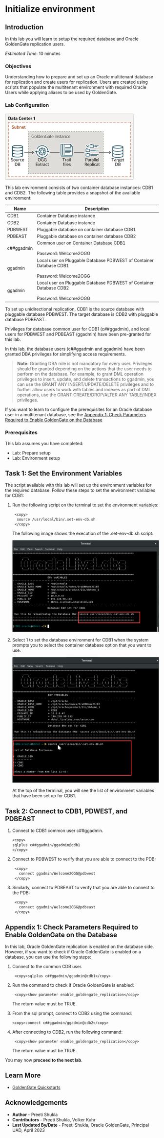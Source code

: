# Initialize environment

## Introduction
In this lab you will learn to setup the required database and Oracle GoldenGate replication users.

*Estimated Time*:  10 minutes

### Objectives
Understanding how to prepare and set up an Oracle multitenant database for replication and create users for replication. Users are created using scripts that populate the multitenant environment with required Oracle Users while applying aliases to be used by GoldenGate.

### Lab Configuration
![GoldenGate MA Architecture](./images/data_replication_hub_based.png " ")

This lab environment consists of two container database instances: CDB1 and CDB2. The following table provides a snapshot of the available environment:

|  Name   | Description |
 ---------| ------------
| CDB1      | Container Database instance |
| CDB2      | Container Database instance |
| PDBWEST   | Pluggable database on container    database CDB1 |
| PDBEAST   | Pluggable database on container database CDB2|
| c##ggadmin | Common user on Container Database CDB1 <br><br>Password: Welcome2OGG|
|ggadmin     | Local user on Pluggable Database PDBWEST of Container Database CDB1 <br><br>Password: Welcome2OGG|
|ggadmin     | Local user on Pluggable Database PDBWEST of Container Database CDB2 <br><br>Password: Welcome2OGG|

To set up unidirectional replication, CDB1 is the source database with pluggable database PDBWEST. The target database is CDB2 with pluggable database PDBEAST. 

Privileges for database common user for CDB1 (c##ggadmin), and local users for PDBWEST and PDBEAST (ggadmin) have been pre-granted for this lab. 

In this lab, the database users (c##ggadmin and ggadmin) have been granted DBA privileges for simplifying access requirements. 

> **Note:** Granting DBA role is not mandatory for every user. Privileges should be granted depending on the actions that the user needs to perform on the database. For example, to grant DML operation privileges to insert, update, and delete transactions to ggadmin, you can use the GRANT ANY INSERT/UPDATE/DELETE privileges and to further allow users to work with tables and indexes as part of DML operations, use the GRANT CREATE/DROP/ALTER ANY TABLE/INDEX privileges. 

If you want to learn to configure the prerequisites for an Oracle database user in a multitenant database, see the [Appendix 1: Check Parameters Required to Enable GoldenGate on the Database](#appendix-1-check-parameters-required-to-enable-goldengate-on-the-database)

### Prerequisites
This lab assumes you have completed:
  - Lab: Prepare setup
  - Lab: Environment setup


## Task 1: Set the Environment Variables

The script available with this lab will set up the environment variables for the required database. Follow these steps to set the environment variables for CDB1:

  1. Run the following script on the terminal to set the environment variables:

       ```
        <copy>
         source /usr/local/bin/.set-env-db.sh
        </copy>
       ```
    

      The following image shows the execution of the .set-env-db.sh script:
      
      
      ![Setting Environment Variables](./images/setenv_script.png " ")

  2. Select 1 to set the database environment for CDB1 when the system prompts you to select the container database option that you want to use.

  
       ![Select 1 to set environment variables for CDB1](./images/select1.png " ")

     At the top of the terminal, you will see the list of environment variables that have been set up for CDB1.

## Task 2: Connect to CDB1, PDWEST, and PDBEAST

   1. Connect to CDB1 common user c##ggadmin.
    
       ```
       <copy>
       sqlplus c##ggadmin/ggadmin@cdb1
       </copy>

       ```
   2. Connect to PDBWEST to verify that you are able to connect to the PDB:
      
      ```
       <copy>
         connect ggadmin/Welcome2OGG@pdbwest
       </copy>

      ```
   3. Similarly, connect to PDBEAST to verify that you are able to connect to the PDB:
     
      ```
       <copy>
         connect ggadmin/Welcome2OGG@pdbeast
       </copy>
      ```

## Appendix 1: Check Parameters Required to Enable GoldenGate on the Database
   
   In this lab, Oracle GoldenGate replication is enabled on the database side. However, if you want to check if Oracle GoldenGate is enabled on a database, you can use the following steps:

   1. Connect to the common CDB user.

      ```
       <copy>sqlplus c##ggadmin/ggadmin@cdb1</copy>

      ```
  
   2. Run the command to check if Oracle GoldenGate is enabled:

        ```
         <copy>show parameter enable_goldengate_replication</copy>
        ```

       The return value must be TRUE.

   3. From the sql prompt, connect to CDB2 using the command:  

      ```
      <copy>connect c##ggadmin/ggadmin@cdb2</copy>
      
      ```
   4. After connecting to CDB2, run the following command:
      
       ```
        <copy>show parameter enable_goldengate_replication</copy>
       ```
     
       The return value must be TRUE.

You may now **proceed to the next lab**.

## Learn More

* [GoldenGate Quickstarts](https://docs.oracle.com/en/middleware/goldengate/core/21.3/coredoc/quickstart-your-data-replication-oracle-goldengate-microservices-architecture.html)

## Acknowledgements
* **Author** - Preeti Shukla
* **Contributors** - Preeti Shukla, Volker Kuhr
* **Last Updated By/Date** - Preeti Shukla, Oracle GoldenGate, Principal UAD, April 2023
